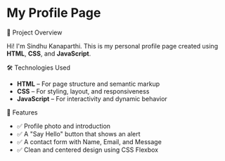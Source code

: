 # My Profile Page

📌 Project Overview

Hi! I'm Sindhu Kanaparthi. This is my personal profile page created using **HTML**, **CSS**, and **JavaScript**.

🛠 Technologies Used

- **HTML** – For page structure and semantic markup  
- **CSS** – For styling, layout, and responsiveness  
- **JavaScript** – For interactivity and dynamic behavior  

🎯 Features

- ✅ Profile photo and introduction
- ✅ A "Say Hello" button that shows an alert
- ✅ A contact form with Name, Email, and Message
- ✅ Clean and centered design using CSS Flexbox
